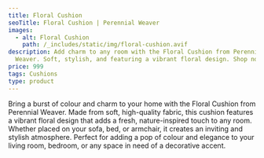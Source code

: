 ```yaml
---
title: Floral Cushion
seoTitle: Floral Cushion | Perennial Weaver
images:
  - alt: Floral Cushion
    path: /_includes/static/img/floral-cushion.avif
description: Add charm to any room with the Floral Cushion from Perennial
  Weaver. Soft, stylish, and featuring a vibrant floral design. Shop now!
price: 999
tags: Cushions
type: product
---
```

Bring a burst of colour and charm to your home with the Floral Cushion from Perennial Weaver. Made from soft, high-quality fabric, this cushion features a vibrant floral design that adds a fresh, nature-inspired touch to any room. Whether placed on your sofa, bed, or armchair, it creates an inviting and stylish atmosphere. Perfect for adding a pop of colour and elegance to your living room, bedroom, or any space in need of a decorative accent.
